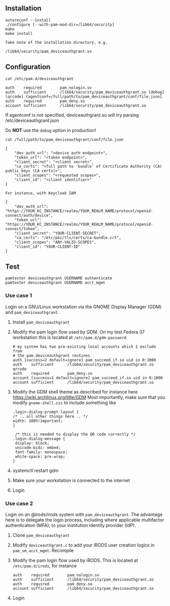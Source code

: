 ## Installation

```
autoreconf --install
./configure [--with-pam-mod-dir=/lib64/security]
make
make install

Take note of the installation directory, e.g.

/lib64/security/pam_deviceauthgrant.so

```

## Configuration

```
cat /etc/pam.d/deviceauthgrant

auth    required        pam_nologin.so
auth    sufficient      /lib64/security/pam_deviceauthgrant.so [debug] [qrcode] [agentconf=/full/path/to/pam_deviceauthgrant/conf/file.json]
auth    required        pam_deny.so
account sufficient      /lib64/security/pam_deviceauthgrant.so
```

If agentconf is not specified, deviceauthgrant.so will try parsing
/etc/deviceauthgrant.json


Do **NOT** use the `debug` option in production! 

```
cat /full/path/to/pam_deviceauthgrant/conf/file.json

{
    "dev_auth_url": "<device auth endpoint>",
    "token_url": "<token endpoint>",
    "client_secret": "<client secret>",
    "ca_certs": "<full path to 'bundle' of Certificate Authority (CA) public keys (CA certs)>",
    "client_scopes": "<requested scopes>",
    "client_id": "<client identifier>"
}

For instance, with Keycloak IAM

{
    "dev_auth_url": "https://YOUR_KC_INSTANCE/realms/YOUR_REALM_NAME/protocol/openid-connect/auth/device",
    "token_url": "https://YOUR_KC_INSTANCE/realms/YOUR_REALM_NAME/protocol/openid-connect/token",
    "client_secret": "YOUR-CLIENT-SECRET",
    "ca_certs": "/etc/pki/tls/certs/ca-bundle.crt",
    "client_scopes": "ANY-VALID-SCOPES",
    "client_id": "YOUR-CLIENT-ID"
}

```

## Test

```
pamtester deviceauthgrant USERNAME authenticate
pamtester deviceauthgrant USERNAME acct_mgmt
```

### Use case 1

Login on a GNU/Linux workstation via the GNOME Display Manager (GDM) and `pam_deviceauthgrant`.

1. Install `pam_deviceauthgrant`

2. Modify the pam login flow used by GDM. On my test Fedora 37 workstation this is located at `/etc/pam.d/gdm-password`

   ```
   # my system has two pre-existing local accounts which I exclude from
   # the pam_deviceauthgrant routines
   auth [success=2 default=ignore] pam_succeed_if.so uid in 0:1000
   auth    sufficient      /lib64/security/pam_deviceauthgrant.so qrcode
   auth    required        pam_deny.so
   account [success=1 default=ignore] pam_succeed_if.so uid in 0:1000
   account sufficient      /lib64/security/pam_deviceauthgrant.so
   ```
3. Modify the GDM shell theme as described for instance here https://wiki.archlinux.org/title/GDM
   Most importantly, make sure that you modify  `gnome-shell.css` to include something like
   
   ```
   .login-dialog-prompt-layout {
   /* .. all other things here .. */
   width: 100%!important;
   }

    /* this is needed to display the QR code correctly */
   .login-dialog-message {
    display: block;
    unicode-bidi: embed;
    font-family: monospace;
    white-space: pre-wrap;
   }
   ```
4. systemctl restart gdm

5. Make sure your workstation is connected to the internet

6. Login

### Use case 2

Login on an @irods/irods system with `pam_deviceauthgrant`. The advantage here is to delegate the login process, including where
applicable multifactor authentication (MFA), to your institution  identity provider (IdP).

1. Clone `pam_deviceauthgrant`

2. Modify `deviceauthgrant.c` to add your iRODS user creation logics in `pam_sm_acct_mgmt`. Recompile

3. Modify the pam login flow used by iRODS. This is located at `/etc/pam.d/irods`, for instance

   ```
   auth    required        pam_nologin.so
   auth    sufficient      /lib64/security/pam_deviceauthgrant.so
   auth    required        pam_deny.so
   account sufficient      /lib64/security/pam_deviceauthgrant.so
   ```

4. Login
